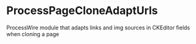 # ProcessPageCloneAdaptUrls
ProcessWire module that adapts links and img sources in CKEditor fields when cloning a page
